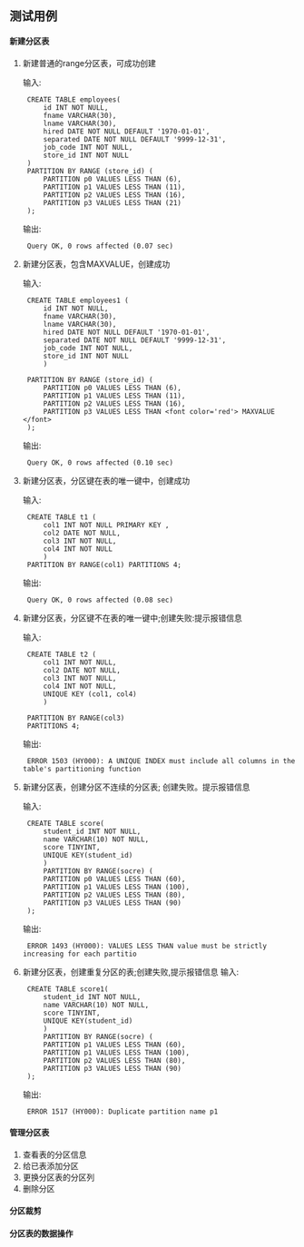 ## 测试用例

#### 新建分区表
1. 新建普通的range分区表，可成功创建

    输入:

        CREATE TABLE employees(
            id INT NOT NULL,
            fname VARCHAR(30),
            lname VARCHAR(30),
            hired DATE NOT NULL DEFAULT '1970-01-01',
            separated DATE NOT NULL DEFAULT '9999-12-31',
            job_code INT NOT NULL,
            store_id INT NOT NULL
        ) 
        PARTITION BY RANGE (store_id) (
            PARTITION p0 VALUES LESS THAN (6),
            PARTITION p1 VALUES LESS THAN (11),
            PARTITION p2 VALUES LESS THAN (16),
            PARTITION p3 VALUES LESS THAN (21)
        );
    输出:

        Query OK, 0 rows affected (0.07 sec)

2. 新建分区表，包含MAXVALUE，创建成功  

    输入:

        CREATE TABLE employees1 (
            id INT NOT NULL,
            fname VARCHAR(30),
            lname VARCHAR(30),
            hired DATE NOT NULL DEFAULT '1970-01-01',
            separated DATE NOT NULL DEFAULT '9999-12-31',
            job_code INT NOT NULL,
            store_id INT NOT NULL
            )

        PARTITION BY RANGE (store_id) (
            PARTITION p0 VALUES LESS THAN (6),
            PARTITION p1 VALUES LESS THAN (11),
            PARTITION p2 VALUES LESS THAN (16),
            PARTITION p3 VALUES LESS THAN <font color='red'> MAXVALUE </font>
        );
    输出:

        Query OK, 0 rows affected (0.10 sec)

3. 新建分区表，分区键在表的唯一键中，创建成功
    
    输入:

        CREATE TABLE t1 (
            col1 INT NOT NULL PRIMARY KEY ,
            col2 DATE NOT NULL,
            col3 INT NOT NULL,
            col4 INT NOT NULL
            )
        PARTITION BY RANGE(col1) PARTITIONS 4;
    输出:

        Query OK, 0 rows affected (0.08 sec)

4. 新建分区表，分区键不在表的唯一键中;创建失败:提示报错信息

    输入:

        CREATE TABLE t2 (
            col1 INT NOT NULL,
            col2 DATE NOT NULL,
            col3 INT NOT NULL,
            col4 INT NOT NULL,
            UNIQUE KEY (col1, col4)
            )

        PARTITION BY RANGE(col3)
        PARTITIONS 4;

    输出:

        ERROR 1503 (HY000): A UNIQUE INDEX must include all columns in the table's partitioning function


5. 新建分区表，创建分区不连续的分区表; 创建失败。提示报错信息
    
    输入:

        CREATE TABLE score(
            student_id INT NOT NULL,
            name VARCHAR(10) NOT NULL,
            score TINYINT,
            UNIQUE KEY(student_id)
            )
            PARTITION BY RANGE(socre) (
            PARTITION p0 VALUES LESS THAN (60),
            PARTITION p1 VALUES LESS THAN (100),
            PARTITION p2 VALUES LESS THAN (80),
            PARTITION p3 VALUES LESS THAN (90)
        );
    输出:

        ERROR 1493 (HY000): VALUES LESS THAN value must be strictly increasing for each partitio   
6. 新建分区表，创建重复分区的表;创建失败,提示报错信息
    输入:

        CREATE TABLE score1(
            student_id INT NOT NULL,
            name VARCHAR(10) NOT NULL,
            score TINYINT,
            UNIQUE KEY(student_id)
            )
            PARTITION BY RANGE(socre) (
            PARTITION p1 VALUES LESS THAN (60),
            PARTITION p1 VALUES LESS THAN (100),
            PARTITION p2 VALUES LESS THAN (80),
            PARTITION p3 VALUES LESS THAN (90)
        );
    输出:
        
        ERROR 1517 (HY000): Duplicate partition name p1
#### 管理分区表
1. 查看表的分区信息
2. 给已表添加分区
3. 更换分区表的分区列
4. 删除分区

#### 分区裁剪

#### 分区表的数据操作

